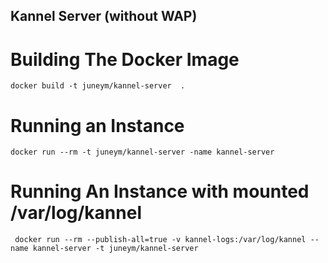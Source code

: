 Kannel Server (without WAP)
----------------------------

Building The Docker Image
=========================

   `
     docker build -t juneym/kannel-server  .
   `

Running an Instance
===================

   `
    docker run --rm -t juneym/kannel-server -name kannel-server
   `
   
Running An Instance with mounted /var/log/kannel
=================================================
   
   ` 
     docker run --rm --publish-all=true -v kannel-logs:/var/log/kannel --name kannel-server -t juneym/kannel-server
   `
